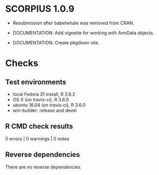 # SCORPIUS 1.0.9

* Resubmission after babelwhale was removed from CRAN.

* DOCUMENTATION: Add vignette for working with AnnData objects.

* DOCUMENTATION: Create pkgdown site.

# Checks
## Test environments
* local Fedora 31 install, R 3.6.2
* OS X (on travis-ci), R 3.6.0
* ubuntu 16.04 (on travis-ci), R 3.6.0
* win-builder: release and devel

## R CMD check results

0 errors | 0 warnings | 0 notes

## Reverse dependencies

There are no reverse dependencies.
